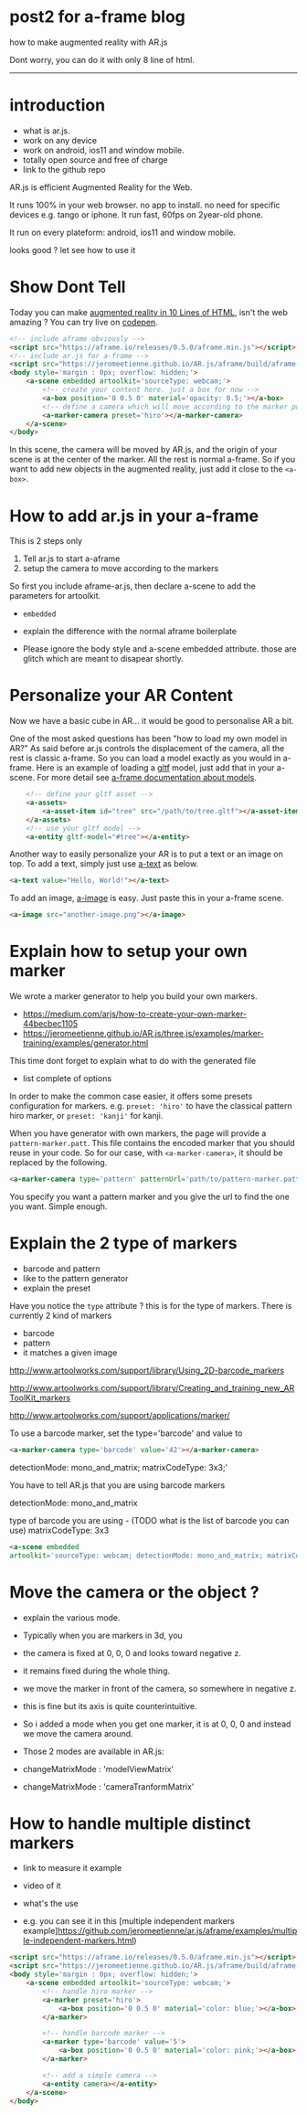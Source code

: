# post2 for a-frame blog
how to make augmented reality with AR.js

Dont worry, you can do it with only 8 line of html.

---

# introduction
- what is ar.js.
- work on any device
- work on android, ios11 and window mobile.
- totally open source and free of charge
- link to the github repo

AR.js is efficient Augmented Reality for the Web.

It runs 100% in your web browser.
no app to install.
no need for specific devices e.g. tango or iphone.
It run fast, 60fps on 2year-old phone.

It run on every plateform: android, ios11 and window mobile.

looks good ? let see how to use it 

# Show Dont Tell 
Today you can make
[augmented reality in 10 Lines of HTML](https://medium.com/arjs/augmented-reality-in-10-lines-of-html-4e193ea9fdbf), isn't the web amazing ?
You can try live on [codepen](https://codepen.io/jeromeetienne/pen/mRqqzb).


```html
<!-- include aframe obviously -->
<script src="https://aframe.io/releases/0.5.0/aframe.min.js"></script>
<!-- include ar.js for a-frame -->
<script src="https://jeromeetienne.github.io/AR.js/aframe/build/aframe-ar.js"></script>
<body style='margin : 0px; overflow: hidden;'>
	<a-scene embedded artoolkit='sourceType: webcam;'>
		<!-- create your content here. just a box for now -->
		<a-box position='0 0.5 0' material='opacity: 0.5;'></a-box>
		<!-- define a camera which will move according to the marker position -->
		<a-marker-camera preset='hiro'></a-marker-camera>
	</a-scene>
</body>
```

In this scene, the camera will be moved by AR.js, and the origin of your scene 
is at the center of the marker. All the rest is normal a-frame. 
So if you want to add new objects in the augmented reality, just add it 
close to the ```<a-box>```.


# How to add ar.js in your a-frame 
This is 2 steps only

1. Tell ar.js to start a-aframe
2. setup the camera to move according to the markers

So first you include aframe-ar.js, then declare a-scene to 
add the parameters for artoolkit.

- ```embedded```


- explain the difference with the normal aframe boilerplate

- Please ignore the body style and a-scene embedded attribute. 
those are glitch which are meant to disapear shortly. 

# Personalize your AR Content
Now we have a basic cube in AR...
it would be good to personalise AR a bit. 

One of the most asked questions has been "how to load my own model in AR?"
As said before ar.js controls the displacement of the camera, all the rest
is classic a-frame. So you can load a model exactly as you would in 
a-frame. 
Here is an example of loading a [gltf](https://www.khronos.org/gltf) model, just add that in your a-scene.
For more detail see [a-frame documentation about models](https://aframe.io/docs/0.5.0/introduction/models.html#sidebar).

```html
	<!-- define your gltf asset -->
	<a-assets>
		<a-asset-item id="tree" src="/path/to/tree.gltf"></a-asset-item>
	</a-assets>
	<!-- use your gltf model -->
	<a-entity gltf-model="#tree"></a-entity>
```

Another way to easily personalize your AR is to put a text or an image on top.
To add a text, simply just use [a-text](https://aframe.io/docs/0.5.0/primitives/a-text.html) as below.

```html
<a-text value="Hello, World!"></a-text>
```

To add an image, [a-image](https://aframe.io/docs/0.5.0/primitives/a-image.html) is easy. Just paste this in your a-frame scene.

```html
<a-image src="another-image.png"></a-image>
```

# Explain how to setup your own marker
We wrote a marker generator to help you build your own markers.
- https://medium.com/arjs/how-to-create-your-own-marker-44becbec1105
- https://jeromeetienne.github.io/AR.js/three.js/examples/marker-training/examples/generator.html

This time dont forget to explain what to do with the generated file

- list complete of options

In order to make the common case easier, it offers some presets configuration for markers.
e.g. ```preset: 'hiro'``` to have the classical pattern hiro marker, or ```preset: 'kanji'```
for kanji.

When you have generator with own markers, the page will provide a ```pattern-marker.patt```.
This file contains the encoded marker that you should reuse in your code.
So for our case, with ```<a-marker-camera>```, it should be replaced by the following.

```html
<a-marker-camera type='pattern' patternUrl='path/to/pattern-marker.patt'></a-marker-camera>
```

You specify you want a pattern marker and you give the url to find the one you want.
Simple enough.


# Explain the 2 type of markers
- barcode and pattern
- like to the pattern generator
- explain the preset

Have you notice the ```type``` attribute ? this is for the type of markers. There is currently 
2 kind of markers
- barcode
- pattern
- it matches a given image


http://www.artoolworks.com/support/library/Using_2D-barcode_markers

http://www.artoolworks.com/support/library/Creating_and_training_new_ARToolKit_markers

http://www.artoolworks.com/support/applications/marker/

To use a barcode marker, set the type='barcode' and value to

```html
<a-marker-camera type='barcode' value='42'></a-marker-camera>
```

detectionMode: mono_and_matrix; matrixCodeType: 3x3;'

You have to tell AR.js that you are using barcode markers

detectionMode: mono_and_matrix

type of barcode you are using - (TODO what is the list of barcode you can use)
matrixCodeType: 3x3

```html
<a-scene embedded 
artoolkit='sourceType: webcam; detectionMode: mono_and_matrix; matrixCodeType: 3x3;'>
```


# Move the camera or the object ?
- explain the various mode.
- Typically when you are markers in 3d, you 
- the camera is fixed at 0, 0, 0 and looks toward negative z.
- it remains fixed during the whole thing.
- we move the marker in front of the camera, so somewhere in negative z.
- this is fine but its axis is quite counterintuitive.
- So i added a mode when you get one marker, it is at 0, 0, 0 and instead
we move the camera around.

- Those 2 modes are available in AR.js:
- changeMatrixMode : 'modelViewMatrix'
- changeMatrixMode : 'cameraTranformMatrix'

# How to handle multiple distinct markers
- link to measure it example
- video of it
- what's the use

- e.g. you can see it in this [multiple independent markers example]https://github.com/jeromeetienne/ar.js/aframe/examples/multiple-independent-markers.html)

```html
<script src="https://aframe.io/releases/0.5.0/aframe.min.js"></script>
<script src="https://jeromeetienne.github.io/AR.js/aframe/build/aframe-ar.js"></script>
<body style='margin : 0px; overflow: hidden;'>
	<a-scene embedded artoolkit='sourceType: webcam;'>
		<!-- handle hiro marker -->
		<a-marker preset='hiro'>
			<a-box position='0 0.5 0' material='color: blue;'></a-box>
		</a-marker>

		<!-- handle barcode marker -->
		<a-marker type='barcode' value='5'>
			<a-box position='0 0.5 0' material='color: pink;'></a-box>
		</a-marker>

		<!-- add a simple camera -->
		<a-entity camera></a-entity>
	</a-scene>
</body>
```
		
